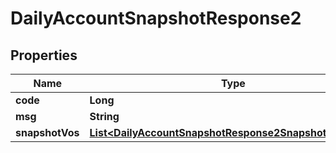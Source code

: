 

# DailyAccountSnapshotResponse2


## Properties

| Name | Type | Description | Notes |
|------------ | ------------- | ------------- | -------------|
|**code** | **Long** |  |  [optional] |
|**msg** | **String** |  |  [optional] |
|**snapshotVos** | [**List&lt;DailyAccountSnapshotResponse2SnapshotVosInner&gt;**](DailyAccountSnapshotResponse2SnapshotVosInner.md) |  |  [optional] |



